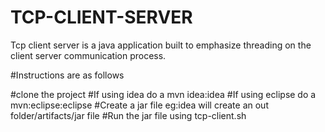 # TCP-CLIENT-SERVER

Tcp client server is a java application built to emphasize threading on the client server communication process.

#Instructions are as follows

#clone the project
#If using idea do a mvn idea:idea
#If using eclipse do a mvn:eclipse:eclipse
#Create a jar file eg:idea will create an out folder/artifacts/jar file
#Run the jar file using tcp-client.sh
